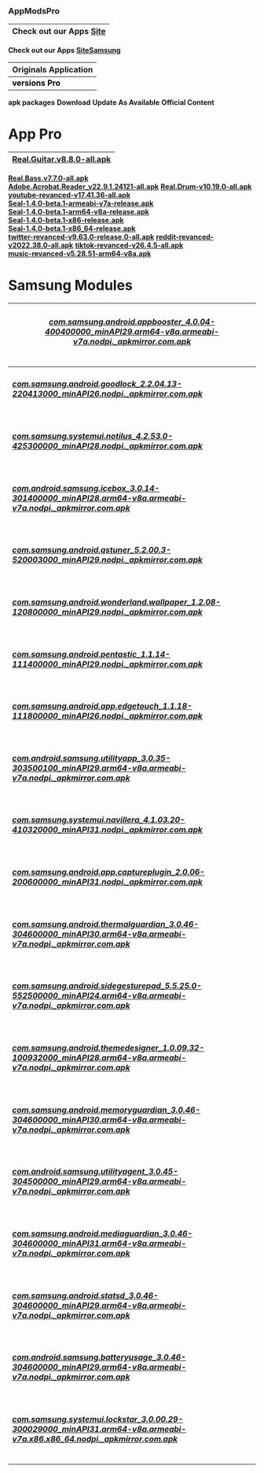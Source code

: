 ### AppModsPro 

|Check out our Apps [Site](https://github.com/Gustavo112603/seal/releases/tag/Seal)
|----------------------------------------------------------------------------------------|
 **Check out our Apps [SiteSamsung](https://github.com/Gustavo112603/seal/releases/tag/Samsung)**


|Originals Application
|-------------------------|
 <font color="#000000">**versions Pro**</font>|
 **apk packages**
 **Download**
 **Update As Available**
 **Official Content**

# App Pro

|[**Real.Guitar.v8.8.0-all.apk**](https://github.com/Gustavo112603/seal/releases/download/Seal/Real.Guitar.v8.8.0-all.apk)   
|---------------------------------------------|
[**Real.Bass.v7.7.0-all.apk**](https://github.com/Gustavo112603/seal/releases/download/Seal/Real.Bass.v7.7.0-all.apk)  
[**Adobe.Acrobat.Reader_v22.9.1.24121-all.apk**](https://github.com/Gustavo112603/seal/releases/download/Seal/Adobe.Acrobat.Reader_v22.9.1.24121-all.apk)
[**Real.Drum-v10.19.0-all.apk**](https://github.com/Gustavo112603/seal/releases/download/Seal/Real.Drum-v10.19.0-all.apk)
[**youtube-revanced-v17.41.36-all.apk**](https://github.com/Gustavo112603/seal/releases/download/Seal/youtube-revanced-v17.41.36-all.apk)  
[**Seal-1.4.0-beta.1-armeabi-v7a-release.apk**](https://github.com/Gustavo112603/seal/releases/download/Seal/Seal-1.4.0-beta.1-armeabi-v7a-release.apk)  
[**Seal-1.4.0-beta.1-arm64-v8a-release.apk**](https://github.com/Gustavo112603/seal/releases/download/Seal/Seal-1.4.0-beta.1-arm64-v8a-release.apk)  
[**Seal-1.4.0-beta.1-x86-release.apk**](https://github.com/Gustavo112603/seal/releases/download/Seal/Seal-1.4.0-beta.1-x86-release.apk)  
[**Seal-1.4.0-beta.1-x86_64-release.apk**](https://github.com/Gustavo112603/seal/releases/download/Seal/Seal-1.4.0-beta.1-x86_64-release.apk)  
[**twitter-revanced-v9.63.0-release.0-all.apk**](https://github.com/Gustavo112603/seal/releases/download/Seal/twitter-revanced-v9.63.0-release.0-all.apk) 
[**reddit-revanced-v2022.38.0-all.apk**](https://github.com/Gustavo112603/seal/releases/download/Seal/reddit-revanced-v2022.38.0-all.apk)
[**tiktok-revanced-v26.4.5-all.apk**](https://github.com/Gustavo112603/seal/releases/download/Seal/tiktok-revanced-v26.4.5-all.apk)  
[**music-revanced-v5.28.51-arm64-v8a.apk**](https://github.com/Gustavo112603/seal/releases/download/Seal/music-revanced-v5.28.51-arm64-v8a.apk)

# Samsung Modules

|<h6> [**com.samsung.android.appbooster_4.0.04-400400000_minAPI29.arm64-v8a.armeabi-v7a.nodpi._apkmirror.com.apk**](https://github.com/Gustavo112603/seal/releases/download/Samsung/com.samsung.android.appbooster_4.0.04-400400000_minAPI29.arm64-v8a.armeabi-v7a.nodpi._apkmirror.com.apk)   
|--------------------------------------------------------------------------------------------------------------------|
|<h6> [**com.samsung.android.goodlock_2.2.04.13-220413000_minAPI26.nodpi._apkmirror.com.apk**](https://github.com/Gustavo112603/seal/releases/download/Samsung/com.samsung.android.goodlock_2.2.04.13-220413000_minAPI26.nodpi._apkmirror.com.apk)   
|<h6> [**com.samsung.systemui.notilus_4.2.53.0-425300000_minAPI28.nodpi._apkmirror.com.apk**](https://github.com/Gustavo112603/seal/releases/download/Samsung/com.samsung.systemui.notilus_4.2.53.0-425300000_minAPI28.nodpi._apkmirror.com.apk)   
|<h6> [**com.android.samsung.icebox_3.0.14-301400000_minAPI28.arm64-v8a.armeabi-v7a.nodpi._apkmirror.com.apk**](https://github.com/Gustavo112603/seal/releases/download/Samsung/com.android.samsung.icebox_3.0.14-301400000_minAPI28.arm64-v8a.armeabi-v7a.nodpi._apkmirror.com.apk)  
|<h6> [**com.samsung.android.qstuner_5.2.00.3-520003000_minAPI29.nodpi._apkmirror.com.apk**](https://github.com/Gustavo112603/seal/releases/download/Samsung/com.samsung.android.qstuner_5.2.00.3-520003000_minAPI29.nodpi._apkmirror.com.apk)  
|<h6> [**com.samsung.android.wonderland.wallpaper_1.2.08-120800000_minAPI29.nodpi._apkmirror.com.apk**](https://github.com/Gustavo112603/seal/releases/download/Samsung/com.samsung.android.wonderland.wallpaper_1.2.08-120800000_minAPI29.nodpi._apkmirror.com.apk)   
|<h6> [**com.samsung.android.pentastic_1.1.14-111400000_minAPI29.nodpi._apkmirror.com.apk**](https://github.com/Gustavo112603/seal/releases/download/Samsung/com.samsung.android.pentastic_1.1.14-111400000_minAPI29.nodpi._apkmirror.com.apk)  
|<h6> [**com.samsung.android.app.edgetouch_1.1.18-111800000_minAPI26.nodpi._apkmirror.com.apk**](https://github.com/Gustavo112603/seal/releases/download/Samsung/com.samsung.android.app.edgetouch_1.1.18-111800000_minAPI26.nodpi._apkmirror.com.apk) 
|<h6> [**com.android.samsung.utilityapp_3.0.35-303500100_minAPI29.arm64-v8a.armeabi-v7a.nodpi._apkmirror.com.apk**](https://github.com/Gustavo112603/seal/releases/download/Samsung/com.android.samsung.utilityapp_3.0.35-303500100_minAPI29.arm64-v8a.armeabi-v7a.nodpi._apkmirror.com.apk)  
|<h6> [**com.samsung.systemui.navillera_4.1.03.20-410320000_minAPI31.nodpi._apkmirror.com.apk**](https://github.com/Gustavo112603/seal/releases/download/Samsung/com.samsung.systemui.navillera_4.1.03.20-410320000_minAPI31.nodpi._apkmirror.com.apk)   
|<h6> [**com.samsung.android.app.captureplugin_2.0.06-200600000_minAPI31.nodpi._apkmirror.com.apk**](https://github.com/Gustavo112603/seal/releases/download/Samsung/com.samsung.android.app.captureplugin_2.0.06-200600000_minAPI31.nodpi._apkmirror.com.apk)  
|<h6> [**com.samsung.android.thermalguardian_3.0.46-304600000_minAPI30.arm64-v8a.armeabi-v7a.nodpi._apkmirror.com.apk**](https://github.com/Gustavo112603/seal/releases/download/Samsung/com.samsung.android.thermalguardian_3.0.46-304600000_minAPI30.arm64-v8a.armeabi-v7a.nodpi._apkmirror.com.apk)  
|<h6> [**com.samsung.android.sidegesturepad_5.5.25.0-552500000_minAPI24.arm64-v8a.armeabi-v7a.nodpi._apkmirror.com.apk**](https://github.com/Gustavo112603/seal/releases/download/Samsung/com.samsung.android.sidegesturepad_5.5.25.0-552500000_minAPI24.arm64-v8a.armeabi-v7a.nodpi._apkmirror.com.apk)   
|<h6> [**com.samsung.android.themedesigner_1.0.09.32-100932000_minAPI28.arm64-v8a.armeabi-v7a.nodpi._apkmirror.com.apk**](https://github.com/Gustavo112603/seal/releases/download/Samsung/com.samsung.android.themedesigner_1.0.09.32-100932000_minAPI28.arm64-v8a.armeabi-v7a.nodpi._apkmirror.com.apk)   
|<h6> [**com.samsung.android.memoryguardian_3.0.46-304600000_minAPI30.arm64-v8a.armeabi-v7a.nodpi._apkmirror.com.apk**](https://github.com/Gustavo112603/seal/releases/download/Samsung/com.samsung.android.memoryguardian_3.0.46-304600000_minAPI30.arm64-v8a.armeabi-v7a.nodpi._apkmirror.com.apk)   
|<h6> [**com.android.samsung.utilityagent_3.0.45-304500000_minAPI29.arm64-v8a.armeabi-v7a.nodpi._apkmirror.com.apk**](https://github.com/Gustavo112603/seal/releases/download/Samsung/com.android.samsung.utilityagent_3.0.45-304500000_minAPI29.arm64-v8a.armeabi-v7a.nodpi._apkmirror.com.apk)
|<h6> [**com.samsung.android.mediaguardian_3.0.46-304600000_minAPI31.arm64-v8a.armeabi-v7a.nodpi._apkmirror.com.apk**](https://github.com/Gustavo112603/seal/releases/download/Samsung/com.samsung.android.mediaguardian_3.0.46-304600000_minAPI31.arm64-v8a.armeabi-v7a.nodpi._apkmirror.com.apk)  
|<h6> [**com.samsung.android.statsd_3.0.46-304600000_minAPI29.arm64-v8a.armeabi-v7a.nodpi._apkmirror.com.apk**](https://github.com/Gustavo112603/seal/releases/download/Samsung/com.samsung.android.statsd_3.0.46-304600000_minAPI29.arm64-v8a.armeabi-v7a.nodpi._apkmirror.com.apk)  
|<h6> [**com.android.samsung.batteryusage_3.0.46-304600000_minAPI29.arm64-v8a.armeabi-v7a.nodpi._apkmirror.com.apk**](https://github.com/Gustavo112603/seal/releases/download/Samsung/com.android.samsung.batteryusage_3.0.46-304600000_minAPI29.arm64-v8a.armeabi-v7a.nodpi._apkmirror.com.apk)
|<h6> [**com.samsung.systemui.lockstar_3.0.00.29-300029000_minAPI31.arm64-v8a.armeabi-v7a.x86.x86_64.nodpi._apkmirror.com.apk**](https://github.com/Gustavo112603/seal/releases/download/Samsung/com.samsung.systemui.lockstar_3.0.00.29-300029000_minAPI31.arm64-v8a.armeabi-v7a.x86.x86_64.nodpi._apkmirror.com.apk)
